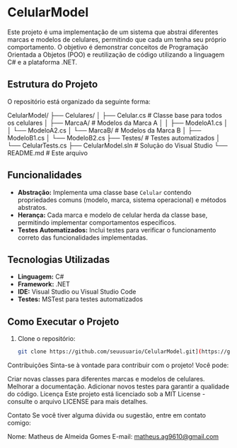 # CelularModel

Este projeto é uma implementação de um sistema que abstrai diferentes marcas e modelos de celulares, permitindo que cada um tenha seu próprio comportamento. O objetivo é demonstrar conceitos de Programação Orientada a Objetos (POO) e reutilização de código utilizando a linguagem C# e a plataforma .NET.

## Estrutura do Projeto

O repositório está organizado da seguinte forma:

CelularModel/
├── Celulares/
│   ├── Celular.cs          # Classe base para todos os celulares
│   ├── MarcaA/            # Modelos da Marca A
│   │   ├── ModeloA1.cs
│   │   └── ModeloA2.cs
│   └── MarcaB/            # Modelos da Marca B
│       ├── ModeloB1.cs
│       └── ModeloB2.cs
├── Testes/                # Testes automatizados
│   └── CelularTests.cs
├── CelularModel.sln       # Solução do Visual Studio
└── README.md              # Este arquivo


## Funcionalidades

- **Abstração:** Implementa uma classe base `Celular` contendo propriedades comuns (modelo, marca, sistema operacional) e métodos abstratos.
- **Herança:** Cada marca e modelo de celular herda da classe base, permitindo implementar comportamentos específicos.
- **Testes Automatizados:** Inclui testes para verificar o funcionamento correto das funcionalidades implementadas.

## Tecnologias Utilizadas

- **Linguagem:** C#
- **Framework:** .NET
- **IDE:** Visual Studio ou Visual Studio Code
- **Testes:** MSTest para testes automatizados

## Como Executar o Projeto

1. Clone o repositório:
   ```bash
   git clone https://github.com/seuusuario/CelularModel.git](https://github.com/digitalinnovationone/trilha-net-poo-desafio)


Contribuições
Sinta-se à vontade para contribuir com o projeto! Você pode:

Criar novas classes para diferentes marcas e modelos de celulares.
Melhorar a documentação.
Adicionar novos testes para garantir a qualidade do código.
Licença
Este projeto está licenciado sob a MIT License - consulte o arquivo LICENSE para mais detalhes.

Contato
Se você tiver alguma dúvida ou sugestão, entre em contato comigo:

Nome: Matheus de Almeida Gomes
E-mail: matheus.ag9610@gmail.com
